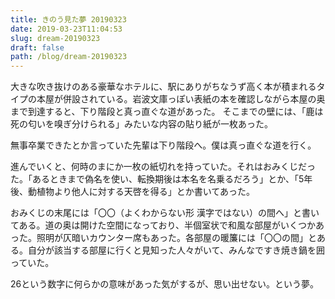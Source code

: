 ```yaml
---
title: きのう見た夢 20190323
date: 2019-03-23T11:04:53
slug: dream-20190323
draft: false
path: /blog/dream-20190323
---
```


大きな吹き抜けのある豪華なホテルに、駅にありがちなうず高く本が積まれるタイプの本屋が併設されている。岩波文庫っぽい表紙の本を確認しながら本屋の奥まで到達すると、下り階段と真っ直ぐな道があった。 そこまでの壁には、「鹿は死の匂いを嗅ぎ分けられる」みたいな内容の貼り紙が一枚あった。

無事卒業できたとか言っていた先輩は下り階段へ。僕は真っ直ぐな道を行く。

進んでいくと、何時のまにか一枚の紙切れを持っていた。それはおみくじだった。「あるときまで偽名を使い、転換期後は本名を名乗るだろう」とか、「5年後、動植物より他人に対する天啓を得る」とか書いてあった。

おみくじの末尾には「〇〇（よくわからない形 漢字ではない）の間へ」と書いてある。道の奥は開けた空間になっており、半個室状で和風な部屋がいくつかあった。照明が仄暗いカウンター席もあった。各部屋の暖簾には「〇〇の間」とある。自分が該当する部屋に行くと見知った人々がいて、みんなですき焼き鍋を囲っていた。

26という数字に何らかの意味があった気がするが、思い出せない。という夢。